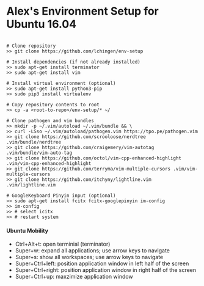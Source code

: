 # Alex's Environment Setup for Ubuntu 16.04
```console

# Clone repository
>> git clone https://github.com/lchingen/env-setup

# Install dependencies (if not already installed)
>> sudo apt-get install terminator
>> sudo apt-get install vim

# Install virtual environment (optional)
>> sudo apt-get install python3-pip
>> sudo pip3 install virtualenv

# Copy repository contents to root
>> cp -a <root-to-repo>/env-setup/* ~/

# Clone pathogen and vim bundles
>> mkdir -p ~/.vim/autoload ~/.vim/bundle && \
>> curl -LSso ~/.vim/autoload/pathogen.vim https://tpo.pe/pathogen.vim
>> git clone https://github.com/scrooloose/nerdtree .vim/bundle/nerdtree
>> git clone https://github.com/craigemery/vim-autotag .vim/bundle/vim-auto-tag
>> git clone https://github.com/octol/vim-cpp-enhanced-highlight .vim/vim-cpp-enhanced-highlight
>> git clone https://github.com/terryma/vim-multiple-cursors .vim/vim-multiple-cursors
>> git clone https://github.com/itchyny/lightline.vim .vim/lightline.vim

# GoogleKeyboard Pinyin input (optional)
>> sudo apt-get install fcitx fcitx-googlepinyin im-config
>> im-config
>> # select icitx
>> # restart system

```
#### Ubuntu Mobility
* Ctrl+Alt+t: open terminial (terminator)
* Super+w: expand all applications; use arrow keys to navigate
* Super+s: show all workspaces; use arrow keys to navigate
* Super+Ctrl+left: position application window in left half of the screen
* Super+Ctrl+right: position application window in right half of the screen
* Super+Ctrl+up: maxzimize application window
